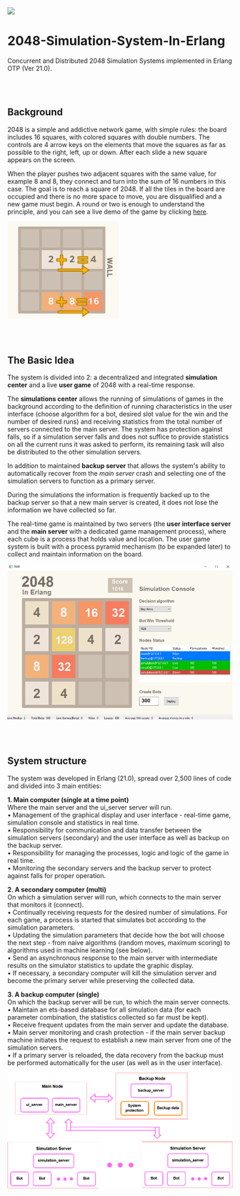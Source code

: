 <img src="https://upload.wikimedia.org/wikipedia/commons/thumb/1/18/2048_logo.svg/220px-2048_logo.svg.png" width="130">

# 2048-Simulation-System-In-Erlang
Concurrent and Distributed 2048 Simulation Systems implemented in Erlang OTP (Ver 21.0).

</br> </br> 
## Background
2048 is a simple and addictive network game, with simple rules: the board includes 16 squares, with colored squares with double numbers. The controls are 4 arrow keys on the elements that move the squares as far as possible to the right, left, up or down. After each slide a new square appears on the screen.

When the player pushes two adjacent squares with the same value, for example 8 and 8, they connect and turn into the sum of 16 numbers in this case. The goal is to reach a square of 2048. If all the tiles in the board are occupied and there is no more space to move, you are disqualified and a new game must begin. A round or two is enough to understand the principle, and you can see a live demo of the game by clicking <a href="http://2048game.com/">here</a>.

<img src="https://github.com/MaorAssayag/2048-Simulation-System-In-Erlang/blob/master/screenshots/git_asset1.jpg" width="250">

</br> </br> 
## The Basic Idea
The system is divided into 2: a decentralized and integrated **simulation center** and a live **user game** of 2048 with a real-time response.

The **simulations center** allows the running of simulations of games in the background according to the definition of running characteristics in the user interface (choose algorithm for a bot, desired slot value for the win and the number of desired runs) and receiving statistics from the total number of servers connected to the main server. The system has protection against falls, so if a simulation server falls and does not suffice to provide statistics on all the current runs it was asked to perform, its remaining task will also be distributed to the other simulation servers.

In addition to maintained **backup server** that allows the system's ability to automatically recover from the *main server* crash and selecting one of the simulation servers to function as a primary server.

During the simulations the information is frequently backed up to the backup server so that a new main server is created, it does not lose the information we have collected so far.

The real-time game is maintained by two servers (the **user interface server** and the **main server** with a dedicated game management process), where each cube is a process that holds value and location. The user game system is built with a process pyramid mechanism (to be expanded later) to collect and maintain information on the board.

<img src="https://github.com/MaorAssayag/2048-Simulation-System-In-Erlang/blob/master/screenshots/1.PNG" width="600">

</br> </br> 
## System structure
The system was developed in Erlang (21.0), spread over 2,500 lines of code and divided into 3 main entities:

**1. Main computer (single at a time point)**  
  Where the main server and the ui_server server will run.  
  • Management of the graphical display and user interface - real-time game, simulation console and statistics in real time.  
  • Responsibility for communication and data transfer between the simulation servers (secondary) and the user interface as well as backup on the backup server.  
  • Responsibility for managing the processes, logic and logic of the game in real time.  
  • Monitoring the secondary servers and the backup server to protect against falls for proper operation.    

**2. A secondary computer (multi)**  
  On which a simulation server will run, which connects to the main server that monitors it (connect).  
  • Continually receiving requests for the desired number of simulations. For each game, a process is started that simulates bot according to the simulation parameters.  
  • Updating the simulation parameters that decide how the bot will choose the next step - from naive algorithms (random moves, maximum scoring) to algorithms used in machine learning (see below).  
  • Send an asynchronous response to the main server with intermediate results on the simulator statistics to update the graphic display.  
  • If necessary, a secondary computer will kill the simulation server and become the primary server while preserving the collected data.  

**3. A backup computer (single)**    
  On which the backup server will be run, to which the main server connects.
  • Maintain an ets-based database for all simulation data (for each parameter combination, the statistics collected so far must be kept).  
  • Receive frequent updates from the main server and update the database.  
  • Main server monitoring and crash protection - if the main server backup machine initiates the request to establish a new main server from one of the simulation servers.  
  • If a primary server is reloaded, the data recovery from the backup must be performed automatically for the user (as well as in the user interface).  
  
 <img src="https://github.com/MaorAssayag/2048-Simulation-System-In-Erlang/blob/master/screenshots/4.png" width="600">
 
